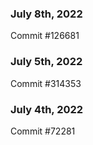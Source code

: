 ### July 8th, 2022

Commit #126681

### July 5th, 2022

Commit #314353


### July 4th, 2022

Commit #72281
